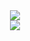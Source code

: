 <div align=center>
  <a href="https://github.com/Codejune/Codejune">
    <img align="center" src="https://github-readme-stats.vercel.app/api?username=Codejune&show_icons=true&theme=gradient&&count_private=true" />
  </a>
  <br/>
  <a href="https://github.com/Codejune?tab=repositories">
    <img align="center" src="https://github-readme-stats.vercel.app/api/top-langs/?username=codejune&hide=css,html,postscript,javascript,less&layout=compact" />
  </a>
</div>

<!--
**Codejune/Codejune** is a ✨ _special_ ✨ repository because its `README.md` (this file) appears on your GitHub profile.

Here are some ideas to get you started:

- 🔭 I’m currently working on ...
- 🌱 I’m currently learning ...
- 👯 I’m looking to collaborate on ...
- 🤔 I’m looking for help with ...
- 💬 Ask me about ...
- 📫 How to reach me: ...
- 😄 Pronouns: ...
- ⚡ Fun fact: ...
-->
